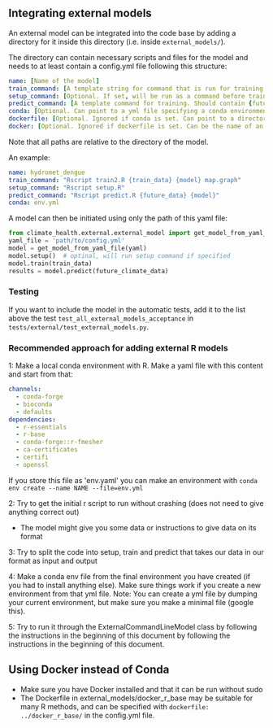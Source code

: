 ## Integrating external models

An external model can be integrated into the code base by adding a directory for it inside this directory (i.e. inside `external_models/`).

The directory can contain necessary scripts and files for the model and needs to at least contain a config.yml file following this structure:

```yaml
name: [Name of the model]
train_command: [A template string for command that is run for training the model. Should contain {train_data} (which will be replaced with a train data file when .train() is called on the model) and {model} (whish will be replaced by a temp file name that the model is stored to).
setup_command: [Optional. If set, will be run as a command before training]
predict_command: [A template command for training. Should contain {future_data} (which will be replaced by a .csv file containing future data) and {model}.
conda: [Optional. Can point to a yml file specifying a conda environment that all the commands will be run through.]
dockerfile: [Optional. Ignored if conda is set. Can point to a directory that contains a Dockerfile. Will then create a docker image with the name of that director and use that docker image when running commands.]
docker: [Optional. Ignored if dockerfile is set. Can be the name of an existing dockerimage that will be used.]
```

Note that all paths are relative to the directory of the model.

An example:
```yaml
name: hydromet_dengue
train_command: "Rscript train2.R {train_data} {model} map.graph"
setup_command: "Rscript setup.R"
predict_command: "Rscript predict.R {future_data} {model}"
conda: env.yml
```

A model can then be initiated using only the path of this yaml file:

```python
from climate_health.external.external_model import get_model_from_yaml_file
yaml_file = 'path/to/config.yml'
model = get_model_from_yaml_file(yaml)
model.setup()  # optinal, will run setup command if specified
model.train(train_data)
results = model.predict(future_climate_data)
```

### Testing
If you want to include the model in the automatic tests, add it to the list above the test `test_all_external_models_acceptance` in `tests/external/test_external_models.py`.



### Recommended approach for adding external R models

1: Make a local conda environment with R. Make a yaml file with this content and start from that:

```yaml
channels:
  - conda-forge
  - bioconda
  - defaults
dependencies:
  - r-essentials
  - r-base
  - conda-forge::r-fmesher
  - ca-certificates
  - certifi
  - openssl
```

If you store this file as 'env.yaml' you can make an environment with `conda env create --name NAME --file=env.yml`

2: Try to get the initial r script to run without crashing (does not need to give anything correct out)

  - The model might give you some data or instructions to give data on its format

3: Try to split the code into setup, train and predict that takes our data in our format as input and output

4: Make a conda env file from the final environment you have created (if you had to install anything else). Make sure things work if you create a new environment from that yml file. Note: You can create a yml file by dumping your current environment, but make sure you make a minimal file (google this).

5: Try to run it through the ExternalCommandLineModel class by following the instructions in the beginning of this document by following the instructions in the beginning of this document.



## Using Docker instead of Conda
- Make sure you have Docker installed and that it can be run without sudo
- The Dockerfile in external_models/docker_r_base may be suitable for many R methods, and can be specified with `dockerfile: ../docker_r_base/` in the config.yml file.
